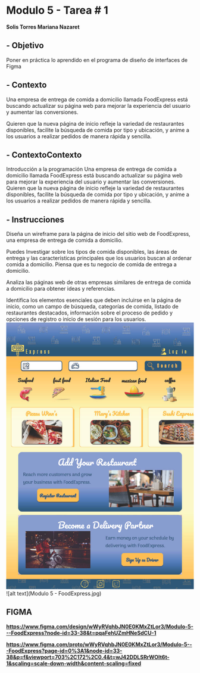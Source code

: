 # Modulo 5 - Tarea # 1 
**Solis Torres Mariana Nazaret**

## - Objetivo
Poner en práctica lo aprendido en el programa de diseño de interfaces de Figma

## - Contexto
Una empresa de entrega de comida a domicilio llamada
FoodExpress está buscando actualizar su página web para mejorar la experiencia del usuario y aumentar las conversiones.

Quieren que la nueva página de inicio refleje la variedad de restaurantes disponibles, facilite la búsqueda de comida por tipo y ubicación, y anime a los usuarios a realizar pedidos de manera rápida y sencilla.

## - ContextoContexto
Introducción a la programación
Una empresa de entrega de comida a domicilio llamada
FoodExpress
está buscando actualizar su página web para
mejorar la experiencia del usuario y aumentar las conversiones.
Quieren que la nueva página de inicio refleje la variedad de
restaurantes disponibles, facilite la búsqueda de comida por tipo
y ubicación, y anime a los usuarios a realizar pedidos de manera
rápida y sencilla.

## - Instrucciones
Diseña un wireframe para la página de inicio del sitio web de FoodExpress, una empresa de entrega de comida a domicilio.

Puedes Investigar sobre los tipos de comida disponibles, las áreas de entrega y las características principales que los usuarios buscan al ordenar comida a domicilio. Piensa que es tu negocio de comida de entrega a domicilio.

Analiza las páginas web de otras empresas similares de entrega de comida a domicilio para obtener ideas y referencias.

Identifica los elementos esenciales que deben incluirse en la página de inicio, como un campo de búsqueda, categorías de comida, listado de restaurantes destacados, información sobre el proceso de pedido y opciones de registro o inicio de sesión para los usuarios.
![FoodExpress](Modulo%205%20-%20FoodExpress.jpg)
![alt text](Modulo 5 - FoodExpress.jpg)

## FIGMA
**https://www.figma.com/design/wWyRVqhbJN0E0KMxZtLor3/Modulo-5---FoodExpress?node-id=33-38&t=pqaFehUZmHNeSdCU-1**

**https://www.figma.com/proto/wWyRVqhbJN0E0KMxZtLor3/Modulo-5---FoodExpress?page-id=0%3A1&node-id=33-38&p=f&viewport=703%2C172%2C0.4&t=wJ42DDLSRrWOIt6t-1&scaling=scale-down-width&content-scaling=fixed**
